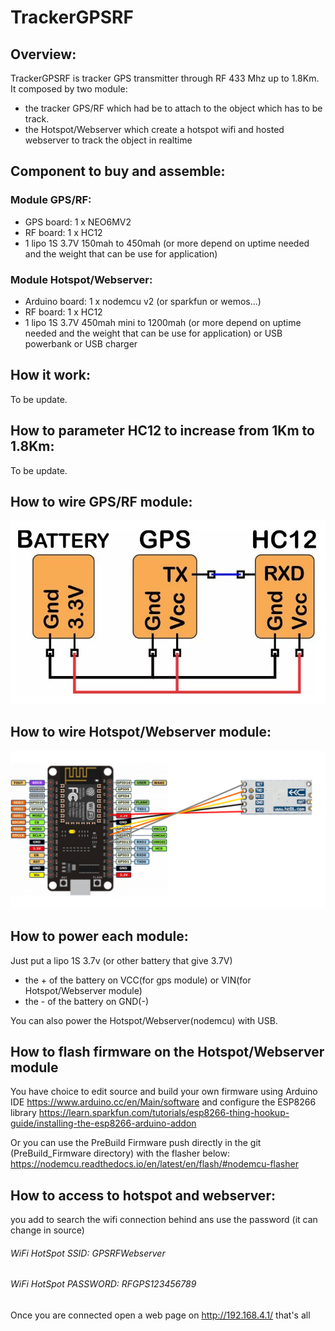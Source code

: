 # TrackerGPSRF #

## Overview:
TrackerGPSRF is tracker GPS transmitter through RF 433 Mhz up to 1.8Km.
It composed by two module:
- the tracker GPS/RF which had be to attach to the object which has to be track.
- the Hotspot/Webserver which create a hotspot wifi and hosted webserver to track the object in realtime

## Component to buy and assemble:

### Module GPS/RF:
- GPS board: 1 x NEO6MV2
- RF board: 1 x HC12
- 1 lipo 1S 3.7V 150mah to 450mah (or more depend on uptime needed and the weight that can be use for application)

### Module Hotspot/Webserver:
- Arduino board: 1 x nodemcu v2 (or sparkfun or wemos...)
- RF board: 1 x HC12
- 1 lipo 1S 3.7V 450mah mini to 1200mah (or more depend on uptime needed and the weight that can be use for application) or USB powerbank or USB charger 

## How it work:
To be update.

## How to parameter HC12 to increase from 1Km to 1.8Km:
To be update.

## How to wire GPS/RF module:
![alt text](https://github.com/Hellorheaven/TrackerGPSRF/blob/master/GPSRF_module.png)

## How to wire Hotspot/Webserver module:
![alt text](https://github.com/Hellorheaven/TrackerGPSRF/blob/master/Webserver_module.png)

## How to power each module:
Just put a lipo 1S 3.7v (or other battery that give 3.7V)
- the + of the battery on VCC(for gps module) or VIN(for Hotspot/Webserver module)
- the - of the battery on GND(-)

You can also power the Hotspot/Webserver(nodemcu) with USB.

## How to flash firmware on the Hotspot/Webserver module
You have choice to edit source and build your own firmware using Arduino IDE 
https://www.arduino.cc/en/Main/software 
and configure the ESP8266 library 
https://learn.sparkfun.com/tutorials/esp8266-thing-hookup-guide/installing-the-esp8266-arduino-addon

Or you can use the PreBuild Firmware push directly in the git (PreBuild_Firmware directory) with the flasher below:
https://nodemcu.readthedocs.io/en/latest/en/flash/#nodemcu-flasher

## How to access to hotspot and webserver: 
you add to search the wifi connection behind ans use the password (it can change in source)
###### WiFi HotSpot SSID: _GPSRFWebserver_
###### WiFi HotSpot PASSWORD: _RFGPS123456789_

Once you are connected open a web page on http://192.168.4.1/ that's all
